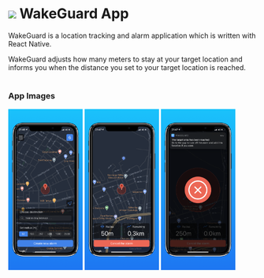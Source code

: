 <h1>
    <img src="https://github.com/furkannyildirim/WakeGuardApp/blob/master/ios/WakeGuard/Images.xcassets/AppIcon.appiconset/wg-icon-80px.png"/>
    WakeGuard App
</h1>

WakeGuard is a location tracking and alarm application which is written with React Native.

WakeGuard adjusts how many meters to stay at your target location and informs you when the distance you set to your target location is reached.

#

### App Images
<div style="justify-content: space-between;flex-direction: column;">
    <img src="https://github.com/furkankyildirim/WakeGuardApp/blob/master/assets/images/1284x2778bb.png" width="30%" height="auto"/>
    <img src="https://github.com/furkankyildirim/WakeGuardApp/blob/master/assets/images/1284x2778bb-2.png" width="30%" height="auto"/>
    <img src="https://github.com/furkankyildirim/WakeGuardApp/blob/master/assets/images/1284x2778bb-3.png" width="30%" height="auto"/>
</div>

